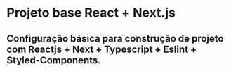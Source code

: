 # Projeto base React + Next.js

## Configuração básica para construção de projeto com Reactjs + Next + Typescript + Eslint + Styled-Components.
